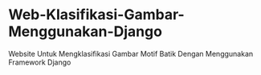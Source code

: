 # Web-Klasifikasi-Gambar-Menggunakan-Django
Website Untuk Mengklasifikasi Gambar Motif Batik Dengan Menggunakan Framework Django
